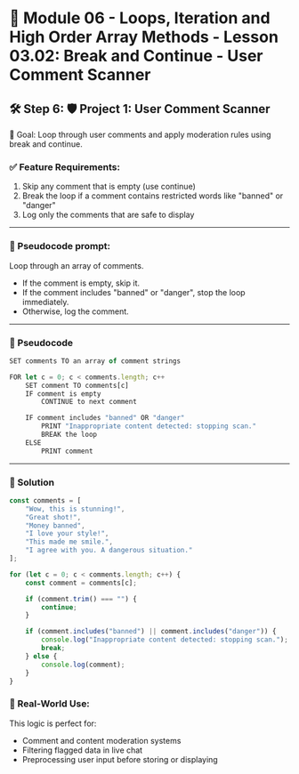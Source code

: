 # 📕 Module 06 - Loops, Iteration and High Order Array Methods - Lesson 03.02: Break and Continue - User Comment Scanner

## 🛠️ Step 6: 🛡️ Project 1: User Comment Scanner

🎯 Goal: Loop through user comments and apply moderation rules using break and continue.

### ✅ Feature Requirements:
1. Skip any comment that is empty (use continue)
2. Break the loop if a comment contains restricted words like "banned" or "danger"
3. Log only the comments that are safe to display

---

### 🧠 Pseudocode prompt:
Loop through an array of comments.
- If the comment is empty, skip it.
- If the comment includes "banned" or "danger", stop the loop immediately.
- Otherwise, log the comment.

---

### 📝 Pseudocode

```js
SET comments TO an array of comment strings

FOR let c = 0; c < comments.length; c++
    SET comment TO comments[c]
    IF comment is empty
        CONTINUE to next comment

    IF comment includes "banned" OR "danger"
        PRINT "Inappropriate content detected: stopping scan."
        BREAK the loop
    ELSE
        PRINT comment
```

---

### 🧮 Solution
```js
const comments = [
    "Wow, this is stunning!",
    "Great shot!",
    "Money banned",
    "I love your style!",
    "This made me smile.",
    "I agree with you. A dangerous situation."
];

for (let c = 0; c < comments.length; c++) {
    const comment = comments[c];

    if (comment.trim() === "") {
        continue;
    }

    if (comment.includes("banned") || comment.includes("danger")) {
        console.log("Inappropriate content detected: stopping scan.");
        break;
    } else {
        console.log(comment);
    }
}

```

### 🧠 Real-World Use:
This logic is perfect for:
- Comment and content moderation systems
- Filtering flagged data in live chat
- Preprocessing user input before storing or displaying
